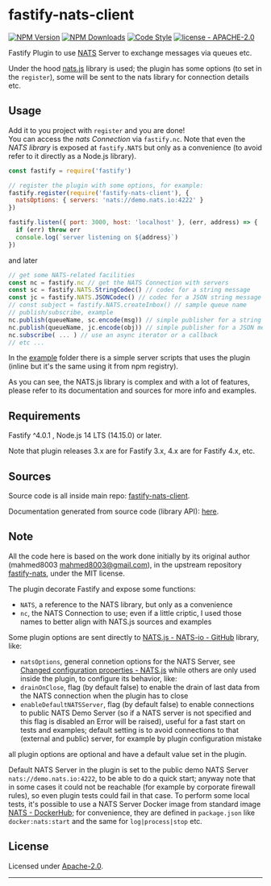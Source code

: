 # fastify-nats-client

  [![NPM Version](https://img.shields.io/npm/v/fastify-nats-client.svg?style=flat)](https://npmjs.org/package/fastify-nats-client/)
  [![NPM Downloads](https://img.shields.io/npm/dm/fastify-nats-client.svg?style=flat)](https://npmjs.org/package/fastify-nats-client/)
  [![Code Style](https://img.shields.io/badge/code%20style-standard-brightgreen.svg?style=flat)](http://standardjs.com/)
  [![license - APACHE-2.0](https://img.shields.io/npm/l/fastify-nats-client.svg)](http://opensource.org/licenses/APACHE-2.0)

Fastify Plugin to use [NATS](http://nats.io) Server to exchange messages via queues etc.

Under the hood [nats.js](https://github.com/nats-io/nats.js) library is used; 
the plugin has some options (to set in the `register`), 
some will be sent to the nats library for connection details etc.


## Usage
Add it to you project with `register` and you are done!  
You can access the *nats Connection* via `fastify.nc`.
Note that even the *NATS library* is exposed at `fastify.NATS` but only 
as a convenience (to avoid refer to it directly as a Node.js library).
```js
const fastify = require('fastify')

// register the plugin with some options, for example:
fastify.register(require('fastify-nats-client'), {
  natsOptions: { servers: 'nats://demo.nats.io:4222' }
})

fastify.listen({ port: 3000, host: 'localhost' }, (err, address) => {
  if (err) throw err
  console.log(`server listening on ${address}`)
})
```

and later
```js
// get some NATS-related facilities
const nc = fastify.nc // get the NATS Connection with servers
const sc = fastify.NATS.StringCodec() // codec for a string message
const jc = fastify.NATS.JSONCodec() // codec for a JSON string message
// const subject = fastify.NATS.createInbox() // sample queue name
// publish/subscribe, example
nc.publish(queueName, sc.encode(msg)) // simple publisher for a string message
nc.publish(queueName, jc.encode(obj)) // simple publisher for a JSON message
nc.subscribe( ... ) // use an async iterator or a callback
// etc ...
```

In the [example](./example/) folder there is a simple server scripts that
uses the plugin (inline but it's the same using it from npm registry).

As you can see, the NATS.js library is complex and with a lot of features, 
please refer to its documentation and sources for more info and examples.


## Requirements

Fastify ^4.0.1 , Node.js 14 LTS (14.15.0) or later.

Note that plugin releases 3.x are for Fastify 3.x, 4.x are for Fastify 4.x, etc.


## Sources

Source code is all inside main repo:
[fastify-nats-client](https://github.com/smartiniOnGitHub/fastify-nats-client).

Documentation generated from source code (library API):
[here](https://smartiniongithub.github.io/fastify-nats-client/).


## Note

All the code here is based on the work done initially by its original author 
(mahmed8003 <mahmed8003@gmail.com>), in the upstream repository 
[fastify-nats](https://github.com/mahmed8003/fastify-nats), under the MIT license.

The plugin decorate Fastify and expose some functions:
- `NATS`, a reference to the NATS library, but only as a convenience
- `nc`, the NATS Connection to use; 
  even if a little criptic, I used those names to better align with NATS.js sources and examples

Some plugin options are sent directly to 
[NATS.js - NATS-io - GitHub](https://github.com/nats-io/node-nats) library, like:
- `natsOptions`, general connetion options for the NATS Server, 
  see [Changed configuration properties - NATS.js](https://github.com/nats-io/nats.js/blob/main/migration.md#changed-configuration-properties)
while others are only used inside the plugin, to configure its behavior, like:
- `drainOnClose`, flag (by default false) to enable the drain of 
  last data from the NATS connection when the plugin has to close 
- `enableDefaultNATSServer`, flag (by default false) to enable connections 
  to public NATS Demo Server (so if a NATS server is not specified 
  and this flag is disabled an Error will be raised), 
  useful for a fast start on tests and examples;
  default setting is to avoid connections to that (external and public) server, 
  for example by plugin configuration mistake

all plugin options are optional and have a default value set in the plugin.

Default NATS Server in the plugin is set to the public demo NATS Server 
`nats://demo.nats.io:4222`, to be able to do a quick start; 
anyway note that in some cases it could not be reachable 
(for example by corporate firewall rules), so even plugin tests could fail 
in that case.
To perform some local tests, it's possible to use a NATS Server Docker image from 
standard image [NATS - DockerHub](https://hub.docker.com/_/nats/); 
for convenience, they are defined in `package.json` like `docker:nats:start` 
and the same for `log|process|stop` etc.


## License

Licensed under [Apache-2.0](./LICENSE).

----
